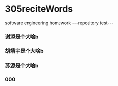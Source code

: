 # 305reciteWords
software engineering homework
---repository test---
### 谢添是个大啥b
### 胡靖宇是个大啥b
### 苏源是个大啥b
### 000
